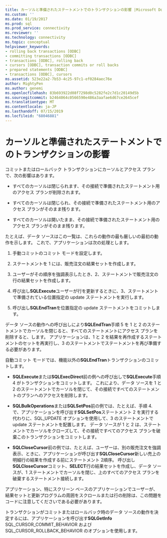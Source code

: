 ```yaml
---
title: カーソルと準備されたステートメントでのトランザクションの影響 |Microsoft Docs
ms.custom: ''
ms.date: 01/19/2017
ms.prod: sql
ms.prod_service: connectivity
ms.reviewer: ''
ms.technology: connectivity
ms.topic: conceptual
helpviewer_keywords:
- rolling back transactions [ODBC]
- committing transactions [ODBC]
- transactions [ODBC], rolling back
- cursors [ODBC], transaction commits or roll backs
- prepared statements [ODBC]
- transactions [ODBC], cursors
ms.assetid: 523e22a2-7b53-4c25-97c1-ef0284aec76e
author: MightyPen
ms.author: genemi
ms.openlocfilehash: 83b693922d08f7298d0c5282fe2c7d1c20149d5b
ms.sourcegitcommit: b2464064c0566590e486a3aafae6d67ce2645cef
ms.translationtype: MT
ms.contentlocale: ja-JP
ms.lasthandoff: 07/15/2019
ms.locfileid: "68046881"
---
```

# <a name="effect-of-transactions-on-cursors-and-prepared-statements"></a>カーソルと準備されたステートメントでのトランザクションの影響
コミットまたはロールバック トランザクションにカーソルとアクセス プランで、次の影響はあります。  
  
-   すべてのカーソルは閉じられます、その接続で準備されたステートメント用のアクセス プランが削除されます。  
  
-   すべてのカーソルは閉じられ、その接続で準備されたステートメント用のアクセス プランがそのまま残ります。  
  
-   すべてのカーソルは開いたまま、その接続で準備されたステートメント用のアクセス プランがそのまま残ります。  
  
 たとえば、データ ソースはこの一覧は、これらの動作の最も厳しいの最初の動作を示します。 これで、アプリケーションは次の処理とします。  
  
1.  手動コミットのコミット モードを設定します。  
  
2.  ステートメントを 1 には、販売注文の結果セットを作成します。  
  
3.  ユーザーがその順序を強調表示したとき、2、ステートメントで販売注文の行の結果セットを作成します。  
  
4.  呼び出し**SQLExecute**ユーザーが行を更新するときに、3、ステートメントで準備されている位置指定の update ステートメントを実行します。  
  
5.  呼び出し**SQLEndTran**を位置指定の update ステートメントをコミットします。  
  
 データ ソースの動作への呼び出しにより**SQLEndTran**手順 5 を 1 と 2 のステートメントでカーソルを閉じると、すべてのステートメントにアクセス プランを削除すると、します。 アプリケーションは、1 と 2 を結果を再作成するステートメントのセットを再実行し、3 のステートメントでステートメントを再び準備する必要があります。  
  
 自動コミット モードでは、機能以外の**SQLEndTran**トランザクションのコミットします。  
  
-   **SQLExecute**または**SQLExecDirect**前の例への呼び出しで**SQLExecute**手順 4 がトランザクションをコミットします。 これにより、データ ソースを 1 と 2 のステートメントでカーソルを閉じて、その接続ですべてのステートメントのプランへのアクセスを削除します。  
  
-   **SQLBulkOperations**または**SQLSetPos**前の例では、たとえば、手順 4. で、アプリケーションを呼び出す**SQLSetPos**ステートメント 2 を実行する代わりに、SQL_UPDATE オプションを使用して、3 のステートメントで update ステートメントを配置します。 データ ソースが 1 と 2 は、ステートメントでカーソルをクローズして、その接続ですべてのアクセス プランを破棄このトランザクションをコミットします。  
  
-   **SQLCloseCursor**前の例では、たとえば、ユーザーは、別の販売注文を強調表示、ときに、アプリケーションが呼び出す**SQLCloseCursor**新しい売上の明細行の結果を作成する前にステートメント 2順序。 呼び出し**SQLCloseCursor**コミット、**SELECT**行の結果セットを作成し、データ ソースが、1 ステートメントでカーソルを閉じ、上のすべてのアクセス プランを破棄するステートメント接続します。  
  
 アプリケーション、特にスクリーン ベースのアプリケーションでユーザーが、結果セットと更新プログラムの周囲をスクロールまたは行の削除は、この問題をコードに注意してくださいである必要があります。  
  
 トランザクションがコミットまたはロールバック時のデータ ソースの動作を決定するには、アプリケーションを呼び出す**SQLGetInfo** SQL_CURSOR_COMMIT_BEHAVIOR および SQL_CURSOR_ROLLBACK_BEHAVIOR のオプションを使用します。
